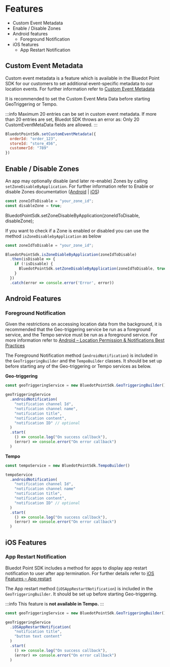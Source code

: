 Features
=====================

*   Custom Event Metadata
*   Enable / Disable Zones
*   Android features
    *   Foreground Notification
*   iOS features
    *   App Restart Notification

Custom Event Metadata
---------------------

Custom event metadata is a feature which is available in the Bluedot Point SDK for our customers to set additional event-specific metadata to our location events. For further information refer to [Custom Event Metadata](../../Custom%20Data.md)

It is recommended to set the Custom Event Meta Data before starting GeoTriggering or Tempo.

:::info
Maximum 20 entries can be set in custom event metadata. If more than 20 entries are set, Bluedot SDK throws an error as: Only 20 CustomEventMetaData fields are allowed.
:::

```js
BluedotPointSdk.setCustomEventMetadata({
  orderId: "order_123",
  storeId: "store_456",
  customerId: "789"
})
```

Enable / Disable Zones
----------------------

An app may optionally disable (and later re-enable) Zones by calling `setZoneDisableByApplication`. For further information refer to Enable or disable Zones documentation ([Android](../Android/Features/Enable%20or%20disable%20zones.md) | [iOS](../iOS/Features/Enable%20or%20disable%20zones.md)) 

```js
const zoneIdToDisable = "your_zone_id";
const disableZone = true;
```

BluedotPointSdk.setZoneDisableByApplication(zoneIdToDisable, disableZone);

If you want to check if a Zone is enabled or disabled you can use the method `isZoneDisablebyApplication` as below

```js
const zoneIdToDisable = "your_zone_id";

BluedotPointSdk.isZoneDiableByApplication(zoneIdToDisable)
  .then(isDisable => {
    if (!isDisable) {
      BluedotPointSdk.setZoneDisableByApplication(zoneIdToDisable, true)
    }
  })
  .catch(error => console.error('Error', error))
```


Android Features
----------------

### Foreground Notification

Given the restrictions on accessing location data from the background, it is recommended that the Geo-triggering service be run as a foreground service, and the Tempo service must be run as a foreground service. For more information refer to [Android – Location Permission & Notifications Best Practices](../Android/Location%20Permission%20&%20Notifications%20Best%20Practices.md)

The Foreground Notification method (`androidNotification`) is included in the `GeoTriggeringBuilder` and the `TempoBuilder` classes. It should be set up before starting any of the Geo-triggering or Tempo services as below.

**Geo-triggering**
```js
const geoTriggeringService = new BluedotPointSdk.GeoTriggeringBuilder()

geoTriggeringService
  .androidNotification(
    "notification channel Id", 
    "notification channel name",
    "notification title",
    "notification content",
    "notification ID" // optional
  )
  .start(
    () => console.log("On success callback"),
    (error) => console.error("On error callback")
  )
```

**Tempo**
```js
const tempoService = new BluedotPointSdk.TempoBuilder()

tempoService
  .androidNotification(
    "notification channel Id",
    "notification channel name"
    "notification title", 
    "notification content",
    "notification ID" // optional
  )
  .start(
    () => console.log("On success callback"),
    (error) => console.error("On error callback")
  )
```

iOS Features
------------

### App Restart Notification

Bluedot Point SDK includes a method for apps to display app restart notification to user after app termination. For further details refer to [iOS Features – App restart](../iOS/Features/App%20restart%20notification.md)

The App restart method (`iOSAppRestartNotification`) is included in the `GeoTriggeringBuilder`. It should be set up before starting Geo-triggering. 

:::info
This feature is **not available in Tempo.**
:::

```js
const geoTriggeringService = new BluedotPointSdk.GeoTriggeringBuilder()

geoTriggeringService
  .iOSAppRestartNotification(
    "notification title", 
    "button text content"
  )
  .start(
    () => console.log("On success callback"),
    (error) => console.error("On error callback")
  )
```